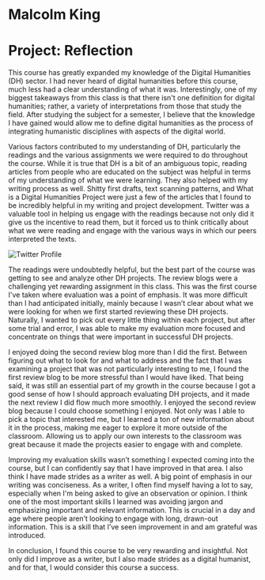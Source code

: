 # Malcolm King
# Project: Reflection

This course has greatly expanded my knowledge of the Digital Humanities (DH) sector. I had never heard of digital humanities before this course, much less had a clear understanding of what it was. Interestingly, one of my biggest takeaways from this class is that there isn't one definition for digital humanities; rather, a variety of interpretations from those that study the field. After studying the subject for a semester, I believe that the knowledge I have gained would allow me to define digital humanities as the process of integrating humanistic disciplines with aspects of the digital world.

Various factors contributed to my understanding of DH, particularly the readings and the various assignments we were required to do throughout the course. While it is true that DH is a bit of an ambiguous topic, reading articles from people who are educated on the subject was helpful in terms of my understanding of what we were learning. They also helped with my writing process as well. Shitty first drafts, text scanning patterns, and What is a Digital Humanities Project were just a few of the articles that I found to be incredibly helpful in my writing and project development. Twitter was a valuable tool in helping us engage with the readings because not only did it give us the incentive to read them, but it forced us to think critically about what we were reading and engage with the various ways in which our peers interpreted the texts.

![Twitter Profile](https://hydratedking.github.io/HydratedKing/images/twitterprofile.png)

The readings were undoubtedly helpful, but the best part of the course was getting to see and analyze other DH projects. The review blogs were a challenging yet rewarding assignment in this class. This was the first course I've taken where evaluation was a point of emphasis. It was more difficult than I had anticipated initially, mainly because I wasn’t clear about what we were looking for when we first started reviewing these DH projects. Naturally, I wanted to pick out every little thing within each project, but after some trial and error, I was able to make my evaluation more focused and concentrate on things that were important in successful DH projects.

I enjoyed doing the second review blog more than I did the first. Between figuring out what to look for and what to address and the fact that I was examining a project that was not particularly interesting to me, I found the first review blog to be more stressful than I would have liked. That being said, it was still an essential part of my growth in the course because I got a good sense of how I should approach evaluating DH projects, and it made the next review I did flow much more smoothly. I enjoyed the second review blog because I could choose something I enjoyed. Not only was I able to pick a topic that interested me, but I learned a ton of new information about it in the process, making me eager to explore it more outside of the classroom. Allowing us to apply our own interests to the classroom was great because it made the projects easier to engage with and complete. 

Improving my evaluation skills wasn’t something I expected coming into the course, but I can confidently say that I have improved in that area. I also think I have made strides as a writer as well. A big point of emphasis in our writing was conciseness. As a writer, I often find myself having a lot to say, especially when I'm being asked to give an observation or opinion. I think one of the most important skills I learned was avoiding jargon and emphasizing important and relevant information. This is crucial in a day and age where people aren’t looking to engage with long, drawn-out information. This is a skill that I’ve seen improvement in and am grateful was introduced. 

In conclusion, I found this course to be very rewarding and insightful. Not only did I improve as a writer, but I also made strides as a digital humanist, and for that, I would consider this course a success.
